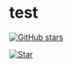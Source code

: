 # test

[![GitHub stars](https://img.shields.io/github/stars/tanveer-kader/test.svg?style=social)](https://github.com/tanveer-kader/test)

[![Star][star-shield]][star-url]

[star-shield]: https://img.shields.io/badge/stars
[star-url]: https://img.shields.io/badge/stars
